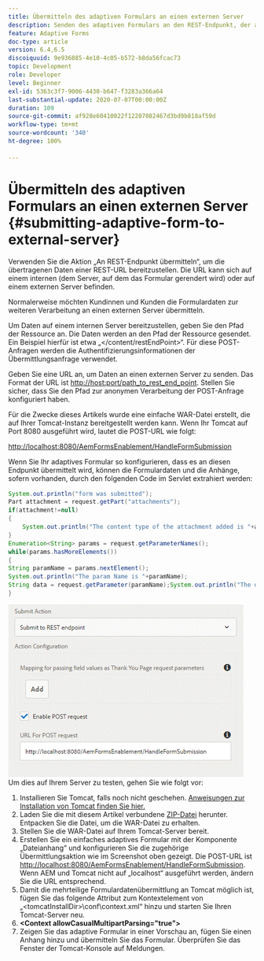 ```yaml
---
title: Übermitteln des adaptiven Formulars an einen externen Server
description: Senden des adaptiven Formulars an den REST-Endpunkt, der auf einem externen Server ausgeführt wird
feature: Adaptive Forms
doc-type: article
version: 6.4,6.5
discoiquuid: 9e936885-4e10-4c05-b572-b8da56fcac73
topic: Development
role: Developer
level: Beginner
exl-id: 5363c3f7-9006-4430-b647-f3283a366a64
last-substantial-update: 2020-07-07T00:00:00Z
duration: 109
source-git-commit: af928e60410022f12207082467d3bd9b818af59d
workflow-type: tm+mt
source-wordcount: '340'
ht-degree: 100%

---
```


# Übermitteln des adaptiven Formulars an einen externen Server {#submitting-adaptive-form-to-external-server}

Verwenden Sie die Aktion „An REST-Endpunkt übermitteln“, um die übertragenen Daten einer REST-URL bereitzustellen. Die URL kann sich auf einem internen (dem Server, auf dem das Formular gerendert wird) oder auf einem externen Server befinden.

Normalerweise möchten Kundinnen und Kunden die Formulardaten zur weiteren Verarbeitung an einen externen Server übermitteln.

Um Daten auf einem internen Server bereitzustellen, geben Sie den Pfad der Ressource an. Die Daten werden an den Pfad der Ressource gesendet. Ein Beispiel hierfür ist etwa „&lt;/content/restEndPoint>“. Für diese POST-Anfragen werden die Authentifizierungsinformationen der Übermittlungsanfrage verwendet.

Geben Sie eine URL an, um Daten an einen externen Server zu senden. Das Format der URL ist <http://host:port/path_to_rest_end_point>. Stellen Sie sicher, dass Sie den Pfad zur anonymen Verarbeitung der POST-Anfrage konfiguriert haben.

Für die Zwecke dieses Artikels wurde eine einfache WAR-Datei erstellt, die auf Ihrer Tomcat-Instanz bereitgestellt werden kann. Wenn Ihr Tomcat auf Port 8080 ausgeführt wird, lautet die POST-URL wie folgt:

<http://localhost:8080/AemFormsEnablement/HandleFormSubmission>

Wenn Sie Ihr adaptives Formular so konfigurieren, dass es an diesen Endpunkt übermittelt wird, können die Formulardaten und die Anhänge, sofern vorhanden, durch den folgenden Code im Servlet extrahiert werden:

```java
System.out.println("form was submitted");
Part attachment = request.getPart("attachments");
if(attachment!=null)
{
    System.out.println("The content type of the attachment added is "+attachment.getContentType());
}
Enumeration<String> params = request.getParameterNames();
while(params.hasMoreElements())
{
String paramName = params.nextElement();
System.out.println("The param Name is "+paramName);
String data = request.getParameter(paramName);System.out.println("The data  is "+data);
}
```

![Formularübermittlung](assets/formsubmission.gif)
Um dies auf Ihrem Server zu testen, gehen Sie wie folgt vor:

1. Installieren Sie Tomcat, falls noch nicht geschehen. [Anweisungen zur Installation von Tomcat finden Sie hier.](https://helpx.adobe.com/de/experience-manager/kt/forms/using/preparing-datasource-for-form-data-model-tutorial-use.html)
1. Laden Sie die mit diesem Artikel verbundene [ZIP-Datei](assets/aemformsenablement.zip) herunter. Entpacken Sie die Datei, um die WAR-Datei zu erhalten.
1. Stellen Sie die WAR-Datei auf Ihrem Tomcat-Server bereit.
1. Erstellen Sie ein einfaches adaptives Formular mit der Komponente „Dateianhang“ und konfigurieren Sie die zugehörige Übermittlungsaktion wie im Screenshot oben gezeigt. Die POST-URL ist <http://localhost:8080/AemFormsEnablement/HandleFormSubmission>. Wenn AEM und Tomcat nicht auf „localhost“ ausgeführt werden, ändern Sie die URL entsprechend.
1. Damit die mehrteilige Formulardatenübermittlung an Tomcat möglich ist, fügen Sie das folgende Attribut zum Kontextelement von „&lt;tomcatInstallDir>\conf\context.xml“ hinzu und starten Sie Ihren Tomcat-Server neu.
1. **&lt;Context allowCasualMultipartParsing=&quot;true&quot;>**
1. Zeigen Sie das adaptive Formular in einer Vorschau an, fügen Sie einen Anhang hinzu und übermitteln Sie das Formular. Überprüfen Sie das Fenster der Tomcat-Konsole auf Meldungen.
